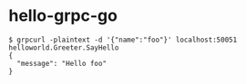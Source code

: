 # hello-grpc-go

```
$ grpcurl -plaintext -d '{"name":"foo"}' localhost:50051 helloworld.Greeter.SayHello
{
  "message": "Hello foo"
}
```